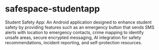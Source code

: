 # safespace-studentapp
Student Safety App: An Android application designed to enhance student safety by providing features such as an emergency button that sends SMS alerts with location to emergency contacts, crime mapping to identify unsafe areas, secure encrypted messaging, AI integration for safety recommendations, incident reporting, and self-protection resources. 
